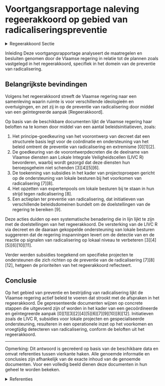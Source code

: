 # Voortgangsrapportage naleving regeerakkoord op gebied van radicaliseringspreventie

<details>
        <summary>Regeerakkoord Sectie </summary>
        <p>2.2.9 Preventie van radicalisering De Vlaamse regering gaat voor een door iedereen gedeelde samenleving. Daarin staat democratisch burgerschap centraal en is er plaats voor verschil-lende ideologieën, denkbeelden en levensovertui-gingen, zolang ze niet oproepen tot haat en geweld. Gewelddadige radicalisering, zowel bij volwassenen als bij minderjarigen, vormt een substantiële bedreiging voor de fundamentele rechten en vrijheden van onze democratische rechtsstaat en moet krachtdadig worden aange-pakt. Preventie en repressie gaan hierbij hand in hand. De belangrijkste hefbomen voor repressie liggen op het federale niveau. De belangrijkste hefbomen voor preventie (primair, secundair en tertiair) bevinden zich op het niveau van de gemeenschappen en gewesten. Vanuit zijn bevoegdheden werkt Vlaanderen maximaal samen met de andere bestuursniveaus en rele-vante actoren. De Vlaamse regering wil met haar beleid in de eerste plaats voorkomen dat personen radicali-seren, en signalen van gewelddadige radicalisering zo vroeg mogelijk detecteren. We gaan uit van een geïntegreerde aanpak waarbij de Vlaamse regering een aantal prioritaire doelstellingen bepaalt en ieder beleidsdomein binnen zijn bevoegdheden instaat voor de uitvoering ervan. De inspanningen op het vlak van begeleiding van geradicaliseerde gedetineerden met het oog op hun re-integratie in de maatschappij, worden opgedreven. Gemeenten zijn voor de Vlaamse regering de eerste partners in deze aanpak omdat ze het dichtst bij de burgers staan. Het is de taak van gemeenten om zorgwekkende ontwikkelingen tijdig te signaleren en daarop te reageren. We ondersteunen hen in het opnemen van deze regierol en het uitbouwen van een fijnmazig netwerk van lokale actoren. De Lokale Integrale Veiligheidscel (LIVC), waarin veiligheidsdiensten en socio-preventieve diensten elkaar vinden onder voorzitterschap van de burgemeester, vormen het cruciale sluitstuk in deze lokale aanpak. Enerzijds spelen ze een belangrijke rol in de individuele opvolging van de casussen die binnen de LIVC besproken worden. Dit kan gaan over psychische begeleiding, gezins-ondersteuning, begeleiding in de zoektocht naar werk of een opleiding, enzovoort. Anderzijds hebben ze ook een belangrijke rol op vlak van vroegdetectie. Door de socio-preventieve actoren kunnen immers casussen aangeleverd worden die binnen de LIVC besproken worden. We creëren een decretaal kader zodat medewerkers van Vlaamse diensten en voorzieningen kunnen deelnemen aan een LIVC, zonder dat ze daarbij hun eventuele beroepsgeheim schenden. De hiervoor gecreëerde gemeenschappelijke gegevensbank (GGB) zorgt voor voeding van het LIVC. </p>
        </details> 

Inleiding
Deze voortgangsrapportage analyseert de maatregelen en besluiten genomen door de Vlaamse regering in relatie tot de plannen zoals vastgelegd in het regeerakkoord, specifiek in het domein van de preventie van radicalisering.

## Belangrijkste bevindingen
Volgens het regeerakkoord streeft de Vlaamse regering naar een samenleving waarin ruimte is voor verschillende ideologieën en overtuigingen, en zet zij in op de preventie van radicalisering door middel van een geïntegreerde aanpak [Regeerakkoord].

Op basis van de beschikbare documenten lijkt de Vlaamse regering haar beloften na te komen door middel van een aantal beleidsinitiatieven, zoals:
1. Het principe-goedkeuring van het voorontwerp van decreet dat een structurele basis legt voor de coördinatie en ondersteuning van het beleid omtrent de preventie van radicalisering en extremisme \[0\]\[1\]\[2\].
2. De goedkeuring van de voorontwerpdecreten die de deelname van Vlaamse diensten aan Lokale Integrale Veiligheidscellen (LIVC R) bevorderen, waarbij wordt gezorgd dat deze diensten hun beroepsgeheim niet schenden \[3\]\[4\]\[5\]\[6\].
3. De toekenning van subsidies in het kader van projectoproepen gericht op de ondersteuning van lokale besturen bij het voorkomen van radicalisering \[7\]\[8\].
4. Het opzetten van expertenpools om lokale besturen bij te staan in hun strijd tegen radicalisering \[8\].
5. Een actieplan ter preventie van radicalisering, dat initiatieven van verschillende beleidsdomeinen bundelt om de doelstellingen van de regering te bereiken \[9\].

Deze acties duiden op een systematische benadering die in lijn lijkt te zijn met de doelstellingen van het regeerakkoord. De versterking van de LIVC R via decreet en de daaraan gekoppelde ondersteuning van lokale besturen suggereren dat de regering inspanningen levert om de detectie van en de reactie op signalen van radicalisering op lokaal niveau te verbeteren \[3\]\[4\]\[5\]\[6\]\[10\]\[11\].

Verder werden subsidies toegekend om specifieke projecten te ondersteunen die zich richten op de preventie van de radicalisering \[7\]\[8\]\[12\], hetgeen de prioriteiten van het regeerakkoord reflecteert.

## Conclusie
Op het gebied van preventie en bestrijding van radicalisering lijkt de Vlaamse regering actief beleid te voeren dat strookt met de afspraken in het regeerakkoord. De gepresenteerde documenten wijzen op concrete stappen die uitgevoerd zijn of worden in het kader van een gecoördineerde en geïntegreerde aanpak \[0\]\[1\]\[3\]\[2\]\[4\]\[5\]\[6\]\[7\]\[9\]\[10\]\[8\]\[12\]. Initiatieven zoals de LIVC R, subsidies voor lokale projecten en gespecialiseerde ondersteuning, resulteren in een operationele inzet op het voorkomen en vroegtijdig detecteren van radicalisering, conform de beloften uit het regeerakkoord.

---
Opmerking: Dit antwoord is gecreëerd op basis van de beschikbare data en omvat referenties tussen vierkante haken. Alle genoemde informatie en conclusies zijn afhankelijk van de exacte inhoud van de genoemde documenten. Voor een volledig beeld dienen deze documenten in hun geheel te worden bekeken.

<details>
        <summary> Referenties</summary>
        **[\[0\]](http://themis.vlaanderen.be/id/nieuwsbericht/64A3E4942D77B42474D4F799)** : **(2023-07-07)** Voorontwerp van decreet Vlaams beleid voor preventie radicalisering, extremisme, terrorisme en negatieve polarisatie Voorontwerp van decreet over het Vlaamse beleid voor de preventie van gewelddadige ... 

**[\[1\]](http://themis.vlaanderen.be/id/nieuwsbericht/6513D2433605E1AC863C032B)** : **(2023-09-29)** Voorontwerp van decreet Vlaams beleid voor preventie radicalisering, extremisme, terrorisme en schadelijke polarisatie Voorontwerp van decreet over het Vlaamse beleid voor de preventie van gewelddadig... 

**[\[2\]](http://themis.vlaanderen.be/id/nieuwsbericht/657050DBE2E2C9E5814BECFD)** : **(2023-12-08)** Ontwerpdecreet Vlaams beleid voor preventie radicalisering, extremisme, terrorisme en schadelijke polarisatie Ontwerpdecreet over het Vlaamse beleid voor de preventie van gewelddadige radicalisering, ... 

**[\[3\]](http://themis.vlaanderen.be/id/resource/a96d8f70-4925-11ec-94bb-99a9d1e168fe)** : **(2020-12-18)** Vlaamse deelname aan lokale integrale veiligheidscellen rond radicalisme, extremisme en terrorisme Voorontwerp van decreet houdende de machtiging van de Vlaamse deelnemers aan en de regeling van de mo... 

**[\[4\]](http://themis.vlaanderen.be/id/resource/d43a5e70-4927-11ec-94bb-99a9d1e168fe)** : **(2020-07-17)** Lokale integrale veiligheidscellen rond radicalisme, extremisme en terrorisme (LIVC): regeling modaliteiten deelname Voorontwerp van decreet houdende de machtiging van de Vlaamse deelnemers aan en de ... 

**[\[5\]](http://themis.vlaanderen.be/id/resource/d4ee8f50-8a7a-11ec-b92e-970acd8c80b9)** : **(2020-10-30)** Lokale integrale veiligheidscellen rond radicalisme, extremisme en terrorisme: regeling modaliteiten deelname Vlaamse leden Voorontwerp van decreet houdende de machtiging van de Vlaamse deelnemers aan... 

**[\[6\]](http://themis.vlaanderen.be/id/resource/bff8d9d0-4924-11ec-94bb-99a9d1e168fe)** : **(2021-03-05)** Vlaamse deelname aan lokale integrale veiligheidscellen rond radicalisme, extremisme en terrorisme: machtigingsdecreet Ontwerpdecreet houdende de machtiging van de Vlaamse deelnemers aan en de regelin... 

**[\[7\]](http://themis.vlaanderen.be/id/resource/c0149f30-4924-11ec-94bb-99a9d1e168fe)** : **(2021-03-05)** Projectoproep ‘ondersteuning van lokale besturen in het kader van de preventie van gewelddadige radicalisering, extremisme, terrorisme en polarisatie’   De Vlaamse Regering hecht haar goedkeuring aan ... 

**[\[8\]](http://themis.vlaanderen.be/id/nieuwsbericht/649BD0772D77B42474D4E8ED)** : **(2023-06-30)** Projectoproep ‘Expertenpool ter ondersteuning van lokale besturen in het kader van de preventie van gewelddadige radicalisering en extremisme’   Lokale besturen hebben een regierol in het kader van pr... 

**[\[9\]](http://themis.vlaanderen.be/id/nieuwsbrief-info/60A4C483364ED90008000384)** : **(2021-05-21)** Preventie gewelddadige radicalisering, extremisme, terrorisme en polarisatie Ontwerp van actieplan ter preventie van gewelddadige radicalisering, extremisme, terrorisme en polarisatie 2020-2024  De Vl... 

**[\[10\]](http://themis.vlaanderen.be/id/nieuwsbrief-info/60E42297364ED900080007C3)** : **(2021-07-09)** Draaiboek en vraag- en antwoordfiche lokale integrale veiligheidscellen inzake radicalisme, extremisme en terrorisme (LIVC R) 

**[\[11\]](http://themis.vlaanderen.be/id/nieuwsbrief-info/61AF164E364ED9000900046A)** : **(2021-12-10)** Vereniging van Vlaamse steden en gemeenten (VVSG): projectsubsidie begeleidings- en coachingstrajecten voor LIVC R (lokale integrale veiligheidscel) Ontwerpbesluit van de Vlaamse Regering tot toekenni... 

**[\[12\]](http://themis.vlaanderen.be/id/nieuwsbrief-info/61B852CC364ED90009000F8A)** : **(2021-12-17)** Subsidie preventieve forensische begeleiding ter preventie van delinquent gedrag van jongeren en jongvolwassenen met (vermoeden van) beperkingen Ontwerpbesluit van de Vlaamse Regering over de subsidië... 
        </details> 

